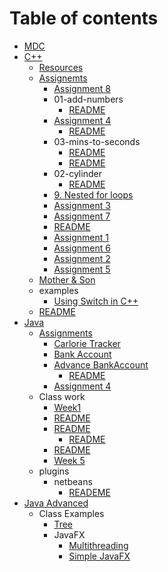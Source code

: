 # Table of contents

* [MDC](README.md)
* [C++](c++/README.md)
  * [Resources](c++/resources.md)
  * [Assignemts](c++/assignemts/README.md)
    * [Assignment 8](c++/assignemts/assignment-8.md)
    * 01-add-numbers
      * [README](c++/assignemts/01-add-numbers/readme.md)
    * [Assignment 4](c++/assignemts/assignment-4/README.md)
      * [README](c++/assignemts/assignment-4/readme.md)
    * 03-mins-to-seconds
      * [README](c++/assignemts/03-mins-to-seconds/readme.md)
      * [README](c++/assignemts/03-mins-to-seconds/readme-1.md)
    * 02-cylinder
      * [README](c++/assignemts/02-cylinder/readme.md)
    * [9. Nested for loops](c++/assignemts/9.-nested-for-loops.md)
    * [Assignment 3](c++/assignemts/assignment-3.md)
    * [Assignment 7](c++/assignemts/assignment-7.md)
    * [README](c++/assignemts/readme.md)
    * [Assignment 1](c++/assignemts/assignment-1.md)
    * [Assignment  6](c++/assignemts/assignment-6.md)
    * [Assignment 2](c++/assignemts/assignment-2.md)
    * [Assignment 5](c++/assignemts/assignment-5.md)
  * [Mother & Son](c++/mother-and-son.md)
  * examples
    * [Using Switch in C++](c++/examples/using-switch-in-c++.md)
  * [README](c++/readme.md)
* [Java](java/README.md)
  * [Assignments](java/assignments/README.md)
    * [Carlorie Tracker](java/assignments/carlorie-tracker.md)
    * [Bank Account](java/assignments/bank-account.md)
    * [Advance BankAccount](java/assignments/advance-bankaccount/README.md)
      * [README](java/assignments/advance-bankaccount/readme.md)
    * [Assignment 4](java/assignments/assignment-4.md)
  * Class work
    * [Week1](java/class/week1.md)
    * [README](java/class/readme.md)
    * [README](java/class/readme-1/README.md)
      * [README](java/class/readme-1/readme.md)
    * [README](java/class/readme-2.md)
    * [Week 5](java/class/week-5.md)
  * plugins
    * netbeans
      * [READEME](java/plugins/netbeans/reademe.md)
* [Java Advanced](java-advanced/README.md)
  * Class Examples
    * [Tree](java-advanced/class-examples/tree.md)
    * JavaFX
      * [Multithreading](https://github.com/19cah/mdc/tree/master/java-2/class-examples/javaFX-examples/multihreading)
      * [Simple JavaFX](https://github.com/19cah/mdc/tree/master/java-2/class-examples/javaFX-examples/javaFX)

